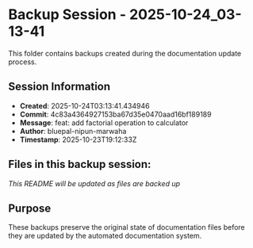 # Backup Session - 2025-10-24_03-13-41

This folder contains backups created during the documentation update process.

## Session Information
- **Created**: 2025-10-24T03:13:41.434946
- **Commit**: 4c83a4364927153ba67d35e0470aad16bf189189
- **Message**: feat: add factorial operation to calculator
- **Author**: bluepal-nipun-marwaha
- **Timestamp**: 2025-10-23T19:12:33Z

## Files in this backup session:
*This README will be updated as files are backed up*

## Purpose
These backups preserve the original state of documentation files before they are updated by the automated documentation system.
